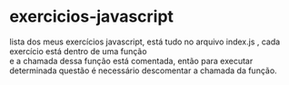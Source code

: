 # exercicios-javascript

lista dos meus exercícios javascript, está tudo no arquivo index.js , cada exercício está dentro de uma função  
e  a chamada dessa função está comentada, então para executar determinada questão é necessário descomentar a chamada
da função.
